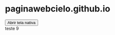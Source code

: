 # paginawebcielo.github.io
<button type="button" onclick="botao.openNativeScreen('testeee');">Abrir tela nativa</button><br/>
teste 9
